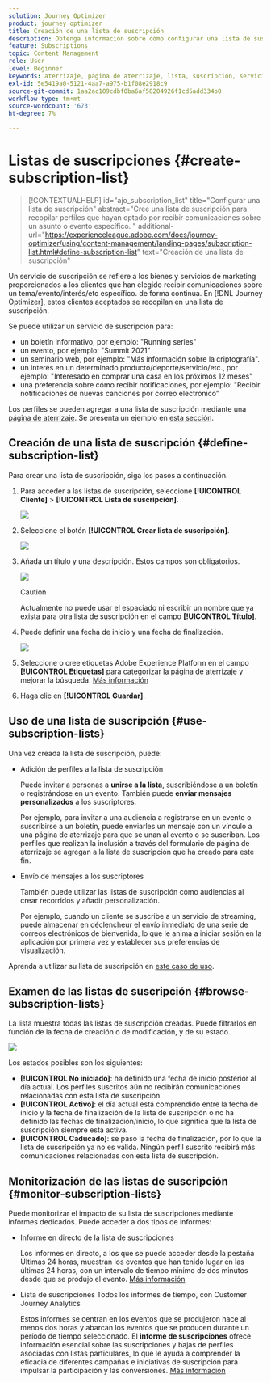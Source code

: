 ```yaml
---
solution: Journey Optimizer
product: journey optimizer
title: Creación de una lista de suscripción
description: Obtenga información sobre cómo configurar una lista de suscripción en Journey Optimizer
feature: Subscriptions
topic: Content Management
role: User
level: Beginner
keywords: aterrizaje, página de aterrizaje, lista, suscripción, servicio
exl-id: 5e5419a0-5121-4aa7-a975-b1f08e2918c9
source-git-commit: 1aa2ac109cdbf0ba6af58204926f1cd5add334b0
workflow-type: tm+mt
source-wordcount: '673'
ht-degree: 7%

---
```


# Listas de suscripciones {#create-subscription-list}

>[!CONTEXTUALHELP]
>id="ajo_subscription_list"
>title="Configurar una lista de suscripción"
>abstract="Cree una lista de suscripción para recopilar perfiles que hayan optado por recibir comunicaciones sobre un asunto o evento específico. "
>additional-url="https://experienceleague.adobe.com/docs/journey-optimizer/using/content-management/landing-pages/subscription-list.html#define-subscription-list" text="Creación de una lista de suscripción"

Un servicio de suscripción se refiere a los bienes y servicios de marketing proporcionados a los clientes que han elegido recibir comunicaciones sobre un tema/evento/interés/etc específico. de forma continua. En [!DNL Journey Optimizer], estos clientes aceptados se recopilan en una lista de suscripción.

Se puede utilizar un servicio de suscripción para:

* un boletín informativo, por ejemplo: &quot;Running series&quot;
* un evento, por ejemplo: &quot;Summit 2021&quot;
* un seminario web, por ejemplo: &quot;Más información sobre la criptografía&quot;.
* un interés en un determinado producto/deporte/servicio/etc., por ejemplo: &quot;Interesado en comprar una casa en los próximos 12 meses&quot;
* una preferencia sobre cómo recibir notificaciones, por ejemplo: &quot;Recibir notificaciones de nuevas canciones por correo electrónico&quot;

Los perfiles se pueden agregar a una lista de suscripción mediante una [página de aterrizaje](create-lp.md). Se presenta un ejemplo en [esta sección](lp-use-cases.md#subscription-to-a-service).

## Creación de una lista de suscripción {#define-subscription-list}

Para crear una lista de suscripción, siga los pasos a continuación.

1. Para acceder a las listas de suscripción, seleccione **[!UICONTROL Cliente]** > **[!UICONTROL Lista de suscripción]**.

   ![](assets/lp_subscription-lists.png)

1. Seleccione el botón **[!UICONTROL Crear lista de suscripción]**.

   ![](assets/lp_create-subscription-list.png)

1. Añada un título y una descripción. Estos campos son obligatorios.

   ![](assets/lp_subscription-list-name.png)

   >[!CAUTION]
   >
   >Actualmente no puede usar el espaciado ni escribir un nombre que ya exista para otra lista de suscripción en el campo **[!UICONTROL Título]**.

1. Puede definir una fecha de inicio y una fecha de finalización.

   ![](assets/lp_subscription-list-dates.png)

1. Seleccione o cree etiquetas Adobe Experience Platform en el campo **[!UICONTROL Etiquetas]** para categorizar la página de aterrizaje y mejorar la búsqueda. [Más información](../start/search-filter-categorize.md#tags)

1. Haga clic en **[!UICONTROL Guardar]**.

## Uso de una lista de suscripción {#use-subscription-lists}

Una vez creada la lista de suscripción, puede:

* Adición de perfiles a la lista de suscripción

  Puede invitar a personas a **unirse a la lista**, suscribiéndose a un boletín o registrándose en un evento. También puede **enviar mensajes personalizados** a los suscriptores.

  Por ejemplo, para invitar a una audiencia a registrarse en un evento o suscribirse a un boletín, puede enviarles un mensaje con un vínculo a una página de aterrizaje para que se unan al evento o se suscriban. Los perfiles que realizan la inclusión a través del formulario de página de aterrizaje se agregan a la lista de suscripción que ha creado para este fin.

* Envío de mensajes a los suscriptores

  También puede utilizar las listas de suscripción como audiencias al crear recorridos y añadir personalización.

  Por ejemplo, cuando un cliente se suscribe a un servicio de streaming, puede almacenar en déclencheur el envío inmediato de una serie de correos electrónicos de bienvenida, lo que le anima a iniciar sesión en la aplicación por primera vez y establecer sus preferencias de visualización.

Aprenda a utilizar su lista de suscripción en [este caso de uso](lp-use-cases.md#subscription-to-a-service).


## Examen de las listas de suscripción {#browse-subscription-lists}

La lista muestra todas las listas de suscripción creadas. Puede filtrarlos en función de la fecha de creación o de modificación, y de su estado.

![](assets/lp_subscription-filters.png)

Los estados posibles son los siguientes:

* **[!UICONTROL No iniciado]**: ha definido una fecha de inicio posterior al día actual. Los perfiles suscritos aún no recibirán comunicaciones relacionadas con esta lista de suscripción.
* **[!UICONTROL Activo]**: el día actual está comprendido entre la fecha de inicio y la fecha de finalización de la lista de suscripción o no ha definido las fechas de finalización/inicio, lo que significa que la lista de suscripción siempre está activa.
* **[!UICONTROL Caducado]**: se pasó la fecha de finalización, por lo que la lista de suscripción ya no es válida. Ningún perfil suscrito recibirá más comunicaciones relacionadas con esta lista de suscripción.


## Monitorización de las listas de suscripción {#monitor-subscription-lists}

Puede monitorizar el impacto de su lista de suscripciones mediante informes dedicados. Puede acceder a dos tipos de informes:

* Informe en directo de la lista de suscripciones

  Los informes en directo, a los que se puede acceder desde la pestaña Últimas 24 horas, muestran los eventos que han tenido lugar en las últimas 24 horas, con un intervalo de tiempo mínimo de dos minutos desde que se produjo el evento. [Más información](../reports/subscription-report-live.md)

* Lista de suscripciones Todos los informes de tiempo, con Customer Journey Analytics

  Estos informes se centran en los eventos que se produjeron hace al menos dos horas y abarcan los eventos que se producen durante un período de tiempo seleccionado. El **informe de suscripciones** ofrece información esencial sobre las suscripciones y bajas de perfiles asociadas con listas particulares, lo que le ayuda a comprender la eficacia de diferentes campañas e iniciativas de suscripción para impulsar la participación y las conversiones. [Más información](../reports/subscription-report-global-cja.md)
